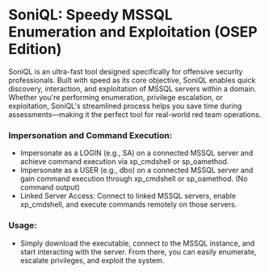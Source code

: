 # SoniQL: Speedy MSSQL Enumeration and Exploitation (OSEP Edition)

SoniQL is an ultra-fast tool designed specifically for offensive security professionals. Built with speed as its core objective, SoniQL enables quick discovery, interaction, and exploitation of MSSQL servers within a domain. Whether you're performing enumeration, privilege escalation, or exploitation, SoniQL's streamlined process helps you save time during assessments—making it the perfect tool for real-world red team operations.

### Impersonation and Command Execution:
- Impersonate as a LOGIN (e.g., SA) on a connected MSSQL server and achieve command execution via xp_cmdshell or sp_oamethod.
- Impersonate as a USER (e.g., dbo) on a connected MSSQL server and gain command execution through xp_cmdshell or sp_oamethod. (No command output)
- Linked Server Access: Connect to linked MSSQL servers, enable xp_cmdshell, and execute commands remotely on those servers.

### Usage:

- Simply download the executable, connect to the MSSQL instance, and start interacting with the server. From there, you can easily enumerate, escalate privileges, and exploit the system.
